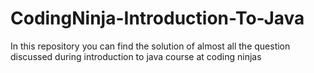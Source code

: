 # CodingNinja-Introduction-To-Java
In this repository you can find the solution of almost all the question discussed during introduction to java course at coding ninjas
